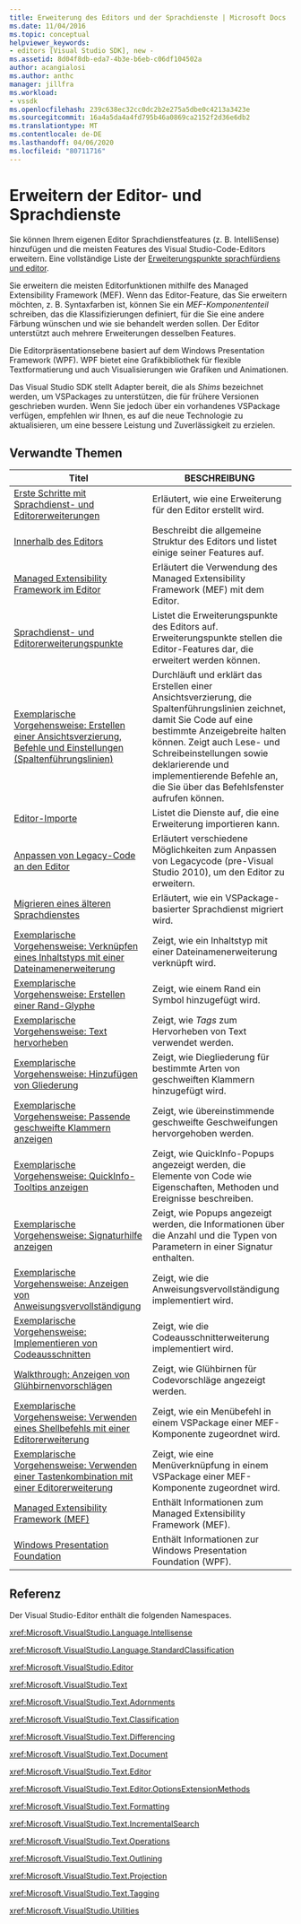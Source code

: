 ```yaml
---
title: Erweiterung des Editors und der Sprachdienste | Microsoft Docs
ms.date: 11/04/2016
ms.topic: conceptual
helpviewer_keywords:
- editors [Visual Studio SDK], new -
ms.assetid: 8d04f8db-eda7-4b3e-b6eb-c06df104502a
author: acangialosi
ms.author: anthc
manager: jillfra
ms.workload:
- vssdk
ms.openlocfilehash: 239c638ec32cc0dc2b2e275a5dbe0c4213a3423e
ms.sourcegitcommit: 16a4a5da4a4fd795b46a0869ca2152f2d36e6db2
ms.translationtype: MT
ms.contentlocale: de-DE
ms.lasthandoff: 04/06/2020
ms.locfileid: "80711716"
---
```

# <a name="extend-the-editor-and-language-services"></a>Erweitern der Editor- und Sprachdienste
Sie können Ihrem eigenen Editor Sprachdienstfeatures (z. B. IntelliSense) hinzufügen und die meisten Features des Visual Studio-Code-Editors erweitern.  Eine vollständige Liste der [Erweiterungspunkte sprachfürdiens und editor](../extensibility/language-service-and-editor-extension-points.md).

 Sie erweitern die meisten Editorfunktionen mithilfe des Managed Extensibility Framework (MEF). Wenn das Editor-Feature, das Sie erweitern möchten, z. B. Syntaxfarben ist, können Sie ein *MEF-Komponententeil* schreiben, das die Klassifizierungen definiert, für die Sie eine andere Färbung wünschen und wie sie behandelt werden sollen. Der Editor unterstützt auch mehrere Erweiterungen desselben Features.

 Die Editorpräsentationsebene basiert auf dem Windows Presentation Framework (WPF). WPF bietet eine Grafikbibliothek für flexible Textformatierung und auch Visualisierungen wie Grafiken und Animationen.

 Das Visual Studio SDK stellt Adapter bereit, die als *Shims* bezeichnet werden, um VSPackages zu unterstützen, die für frühere Versionen geschrieben wurden. Wenn Sie jedoch über ein vorhandenes VSPackage verfügen, empfehlen wir Ihnen, es auf die neue Technologie zu aktualisieren, um eine bessere Leistung und Zuverlässigkeit zu erzielen.

## <a name="related-topics"></a>Verwandte Themen

|Titel|BESCHREIBUNG|
|-----------|-----------------|
|[Erste Schritte mit Sprachdienst- und Editorerweiterungen](../extensibility/getting-started-with-language-service-and-editor-extensions.md)|Erläutert, wie eine Erweiterung für den Editor erstellt wird.|
|[Innerhalb des Editors](../extensibility/inside-the-editor.md)|Beschreibt die allgemeine Struktur des Editors und listet einige seiner Features auf.|
|[Managed Extensibility Framework im Editor](../extensibility/managed-extensibility-framework-in-the-editor.md)|Erläutert die Verwendung des Managed Extensibility Framework (MEF) mit dem Editor.|
|[Sprachdienst- und Editorerweiterungspunkte](../extensibility/language-service-and-editor-extension-points.md)|Listet die Erweiterungspunkte des Editors auf. Erweiterungspunkte stellen die Editor-Features dar, die erweitert werden können.|
|[Exemplarische Vorgehensweise: Erstellen einer Ansichtsverzierung, Befehle und Einstellungen (Spaltenführungslinien)](../extensibility/walkthrough-creating-a-view-adornment-commands-and-settings-column-guides.md)|Durchläuft und erklärt das Erstellen einer Ansichtsverzierung, die Spaltenführungslinien zeichnet, damit Sie Code auf eine bestimmte Anzeigebreite halten können.  Zeigt auch Lese- und Schreibeinstellungen sowie deklarierende und implementierende Befehle an, die Sie über das Befehlsfenster aufrufen können.|
|[Editor-Importe](../extensibility/editor-imports.md)|Listet die Dienste auf, die eine Erweiterung importieren kann.|
|[Anpassen von Legacy-Code an den Editor](/visualstudio/extensibility/adapting-legacy-code-to-the-editor?view=vs-2015)|Erläutert verschiedene Möglichkeiten zum Anpassen von Legacycode (pre-Visual Studio 2010), um den Editor zu erweitern.|
|[Migrieren eines älteren Sprachdienstes](../extensibility/internals/migrating-a-legacy-language-service.md)|Erläutert, wie ein VSPackage-basierter Sprachdienst migriert wird.|
|[Exemplarische Vorgehensweise: Verknüpfen eines Inhaltstyps mit einer Dateinamenerweiterung](../extensibility/walkthrough-linking-a-content-type-to-a-file-name-extension.md)|Zeigt, wie ein Inhaltstyp mit einer Dateinamenerweiterung verknüpft wird.|
|[Exemplarische Vorgehensweise: Erstellen einer Rand-Glyphe](../extensibility/walkthrough-creating-a-margin-glyph.md)|Zeigt, wie einem Rand ein Symbol hinzugefügt wird.|
|[Exemplarische Vorgehensweise: Text hervorheben](../extensibility/walkthrough-highlighting-text.md)|Zeigt, wie *Tags* zum Hervorheben von Text verwendet werden.|
|[Exemplarische Vorgehensweise: Hinzufügen von Gliederung](../extensibility/walkthrough-outlining.md)|Zeigt, wie Diegliederung für bestimmte Arten von geschweiften Klammern hinzugefügt wird.|
|[Exemplarische Vorgehensweise: Passende geschweifte Klammern anzeigen](../extensibility/walkthrough-displaying-matching-braces.md)|Zeigt, wie übereinstimmende geschweifte Geschweifungen hervorgehoben werden.|
|[Exemplarische Vorgehensweise: QuickInfo-Tooltips anzeigen](../extensibility/walkthrough-displaying-quickinfo-tooltips.md)|Zeigt, wie QuickInfo-Popups angezeigt werden, die Elemente von Code wie Eigenschaften, Methoden und Ereignisse beschreiben.|
|[Exemplarische Vorgehensweise: Signaturhilfe anzeigen](../extensibility/walkthrough-displaying-signature-help.md)|Zeigt, wie Popups angezeigt werden, die Informationen über die Anzahl und die Typen von Parametern in einer Signatur enthalten.|
|[Exemplarische Vorgehensweise: Anzeigen von Anweisungsvervollständigung](../extensibility/walkthrough-displaying-statement-completion.md)|Zeigt, wie die Anweisungsvervollständigung implementiert wird.|
|[Exemplarische Vorgehensweise: Implementieren von Codeausschnitten](../extensibility/walkthrough-implementing-code-snippets.md)|Zeigt, wie die Codeausschnitterweiterung implementiert wird.|
|[Walkthrough: Anzeigen von Glühbirnenvorschlägen](../extensibility/walkthrough-displaying-light-bulb-suggestions.md)|Zeigt, wie Glühbirnen für Codevorschläge angezeigt werden.|
|[Exemplarische Vorgehensweise: Verwenden eines Shellbefehls mit einer Editorerweiterung](../extensibility/walkthrough-using-a-shell-command-with-an-editor-extension.md)|Zeigt, wie ein Menübefehl in einem VSPackage einer MEF-Komponente zugeordnet wird.|
|[Exemplarische Vorgehensweise: Verwenden einer Tastenkombination mit einer Editorerweiterung](../extensibility/walkthrough-using-a-shortcut-key-with-an-editor-extension.md)|Zeigt, wie eine Menüverknüpfung in einem VSPackage einer MEF-Komponente zugeordnet wird.|
|[Managed Extensibility Framework (MEF)](/dotnet/framework/mef/index)|Enthält Informationen zum Managed Extensibility Framework (MEF).|
|[Windows Presentation Foundation](/dotnet/framework/wpf/index)|Enthält Informationen zur Windows Presentation Foundation (WPF).|

## <a name="reference"></a>Referenz
 Der Visual Studio-Editor enthält die folgenden Namespaces.

 <xref:Microsoft.VisualStudio.Language.Intellisense>

 <xref:Microsoft.VisualStudio.Language.StandardClassification>

 <xref:Microsoft.VisualStudio.Editor>

 <xref:Microsoft.VisualStudio.Text>

 <xref:Microsoft.VisualStudio.Text.Adornments>

 <xref:Microsoft.VisualStudio.Text.Classification>

 <xref:Microsoft.VisualStudio.Text.Differencing>

 <xref:Microsoft.VisualStudio.Text.Document>

 <xref:Microsoft.VisualStudio.Text.Editor>

 <xref:Microsoft.VisualStudio.Text.Editor.OptionsExtensionMethods>

 <xref:Microsoft.VisualStudio.Text.Formatting>

 <xref:Microsoft.VisualStudio.Text.IncrementalSearch>

 <xref:Microsoft.VisualStudio.Text.Operations>

 <xref:Microsoft.VisualStudio.Text.Outlining>

 <xref:Microsoft.VisualStudio.Text.Projection>

 <xref:Microsoft.VisualStudio.Text.Tagging>

 <xref:Microsoft.VisualStudio.Utilities>
